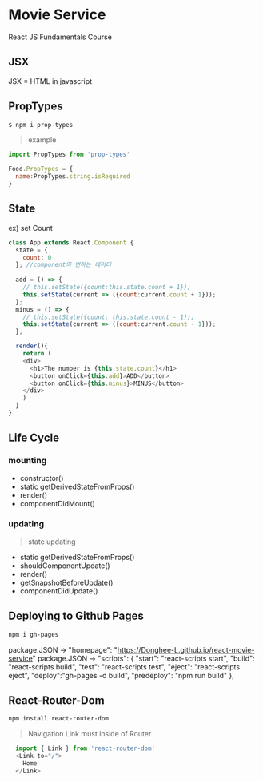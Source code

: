 # Movie Service

React JS Fundamentals Course


## JSX
JSX = HTML in javascript


## PropTypes
``` bash
$ npm i prop-types
```

> example
``` javascript
import PropTypes from 'prop-types'

Food.PropTypes = {
  name:PropTypes.string.isRequired
}
```

## State


ex) set Count
``` javascript
class App extends React.Component {
  state = {
    count: 0
  }; //component의 변하는 데이터
  
  add = () => {
    // this.setState({count:this.state.count + 1});
    this.setState(current => ({count:current.count + 1}));
  };
  minus = () => {
    // this.setState({count: this.state.count - 1});
    this.setState(current => ({count:current.count - 1}));
  };

  render(){
    return (
    <div>
      <h1>The number is {this.state.count}</h1>
      <button onClick={this.add}>ADD</button>
      <button onClick={this.minus}>MINUS</button>
    </div>
    )
  }
}
```

## Life Cycle

### mounting

- constructor()
- static getDerivedStateFromProps()
- render()
- componentDidMount()

### updating
> state updating

- static getDerivedStateFromProps()
- shouldComponentUpdate()
- render()
- getSnapshotBeforeUpdate()
- componentDidUpdate()


## Deploying to Github Pages

``` bash
npm i gh-pages
```

package.JSON -> "homepage": "https://Donghee-L.github.io/react-movie-service"
package.JSON ->   "scripts": {
    "start": "react-scripts start",
    "build": "react-scripts build",
    "test": "react-scripts test",
    "eject": "react-scripts eject",
    "deploy":"gh-pages -d build",
    "predeploy": "npm run build"
  },


## React-Router-Dom
```bash
npm install react-router-dom
```

> Navigation
> Link must inside of Router
``` javascript
  import { Link } from 'react-router-dom'
  <Link to="/">
    Home
  </Link>
```
